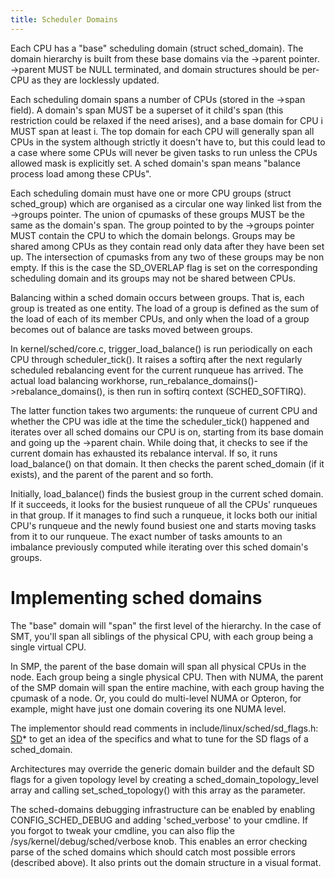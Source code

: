 ```yaml
---
title: Scheduler Domains
---
```


Each CPU has a \"base\" scheduling domain (struct sched_domain). The domain hierarchy is built from these base domains via the -\>parent pointer. -\>parent MUST be NULL terminated, and domain structures should be per-CPU as they are locklessly updated.

Each scheduling domain spans a number of CPUs (stored in the -\>span field). A domain\'s span MUST be a superset of it child\'s span (this restriction could be relaxed if the need arises), and a base domain for CPU i MUST span at least i. The top domain for each CPU will generally span all CPUs in the system although strictly it doesn\'t have to, but this could lead to a case where some CPUs will never be given tasks to run unless the CPUs allowed mask is explicitly set. A sched domain\'s span means \"balance process load among these CPUs\".

Each scheduling domain must have one or more CPU groups (struct sched_group) which are organised as a circular one way linked list from the -\>groups pointer. The union of cpumasks of these groups MUST be the same as the domain\'s span. The group pointed to by the -\>groups pointer MUST contain the CPU to which the domain belongs. Groups may be shared among CPUs as they contain read only data after they have been set up. The intersection of cpumasks from any two of these groups may be non empty. If this is the case the SD_OVERLAP flag is set on the corresponding scheduling domain and its groups may not be shared between CPUs.

Balancing within a sched domain occurs between groups. That is, each group is treated as one entity. The load of a group is defined as the sum of the load of each of its member CPUs, and only when the load of a group becomes out of balance are tasks moved between groups.

In kernel/sched/core.c, trigger_load_balance() is run periodically on each CPU through scheduler_tick(). It raises a softirq after the next regularly scheduled rebalancing event for the current runqueue has arrived. The actual load balancing workhorse, run_rebalance_domains()-\>rebalance_domains(), is then run in softirq context (SCHED_SOFTIRQ).

The latter function takes two arguments: the runqueue of current CPU and whether the CPU was idle at the time the scheduler_tick() happened and iterates over all sched domains our CPU is on, starting from its base domain and going up the -\>parent chain. While doing that, it checks to see if the current domain has exhausted its rebalance interval. If so, it runs load_balance() on that domain. It then checks the parent sched_domain (if it exists), and the parent of the parent and so forth.

Initially, load_balance() finds the busiest group in the current sched domain. If it succeeds, it looks for the busiest runqueue of all the CPUs\' runqueues in that group. If it manages to find such a runqueue, it locks both our initial CPU\'s runqueue and the newly found busiest one and starts moving tasks from it to our runqueue. The exact number of tasks amounts to an imbalance previously computed while iterating over this sched domain\'s groups.

# Implementing sched domains

The \"base\" domain will \"span\" the first level of the hierarchy. In the case of SMT, you\'ll span all siblings of the physical CPU, with each group being a single virtual CPU.

In SMP, the parent of the base domain will span all physical CPUs in the node. Each group being a single physical CPU. Then with NUMA, the parent of the SMP domain will span the entire machine, with each group having the cpumask of a node. Or, you could do multi-level NUMA or Opteron, for example, might have just one domain covering its one NUMA level.

The implementor should read comments in include/linux/sched/sd_flags.h: [SD]()\* to get an idea of the specifics and what to tune for the SD flags of a sched_domain.

Architectures may override the generic domain builder and the default SD flags for a given topology level by creating a sched_domain_topology_level array and calling set_sched_topology() with this array as the parameter.

The sched-domains debugging infrastructure can be enabled by enabling CONFIG_SCHED_DEBUG and adding \'sched_verbose\' to your cmdline. If you forgot to tweak your cmdline, you can also flip the /sys/kernel/debug/sched/verbose knob. This enables an error checking parse of the sched domains which should catch most possible errors (described above). It also prints out the domain structure in a visual format.
